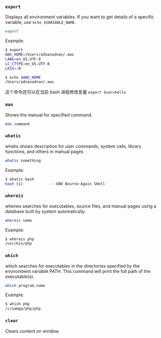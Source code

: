 ### `export`

Displays all environment variables. If you want to get details of a specific variable, use `echo $VARIABLE_NAME`.  

```bash
export
```

Example:

```bash
$ export
AWS_HOME=/Users/adnanadnan/.aws
LANG=en_US.UTF-8
LC_CTYPE=en_US.UTF-8
LESS=-R

$ echo $AWS_HOME
/Users/adnanadnan/.aws
```

这个命令还可以在当前 bash 进程修改变量 `export $var=hello`

### `man`

Shows the manual for specified command.  

```bash
man command
```

### `whatis`

whatis shows description for user commands, system calls, library functions, and others in manual pages

```bash
whatis something
```

Example:

```bash
$ whatis bash
bash (1)             - GNU Bourne-Again SHell
```

### `whereis`

whereis searches for executables, source files, and manual pages using a database built by system automatically.

```bash
whereis name
```

Example:

```bash
$ whereis php
/usr/bin/php
```

### `which`

which searches for executables in the directories specified by the environment variable PATH. This command will print the full path of the executable(s).

```bash
which program_name 
```

Example:

```bash
$ which php
/c/xampp/php/php
```

### `clear`

Clears content on window.


